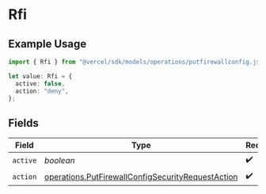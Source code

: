 # Rfi

## Example Usage

```typescript
import { Rfi } from "@vercel/sdk/models/operations/putfirewallconfig.js";

let value: Rfi = {
  active: false,
  action: "deny",
};
```

## Fields

| Field                                                                                                                  | Type                                                                                                                   | Required                                                                                                               | Description                                                                                                            |
| ---------------------------------------------------------------------------------------------------------------------- | ---------------------------------------------------------------------------------------------------------------------- | ---------------------------------------------------------------------------------------------------------------------- | ---------------------------------------------------------------------------------------------------------------------- |
| `active`                                                                                                               | *boolean*                                                                                                              | :heavy_check_mark:                                                                                                     | N/A                                                                                                                    |
| `action`                                                                                                               | [operations.PutFirewallConfigSecurityRequestAction](../../models/operations/putfirewallconfigsecurityrequestaction.md) | :heavy_check_mark:                                                                                                     | N/A                                                                                                                    |